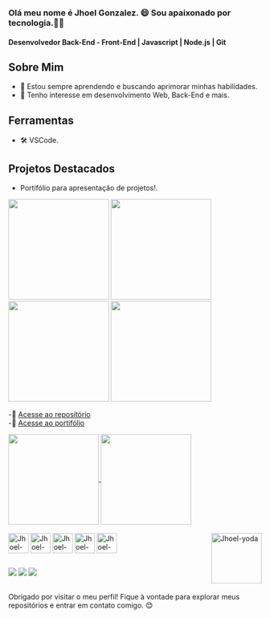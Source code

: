 ### Olá meu nome é Jhoel Gonzalez. 😄 Sou apaixonado por tecnologia.👨‍💻
#### Desenvolvedor Back-End - Front-End | Javascript | Node.js | Git

## Sobre Mim
- 🌱 Estou sempre aprendendo e buscando aprimorar minhas habilidades.
- 🚀 Tenho interesse em desenvolvimento Web, Back-End e mais.

## Ferramentas
- 🛠️ VSCode.

## Projetos Destacados
- Portifólio para apresentação de projetos!.<br>

<img height="200" src="https://github.com/Jhoel-Gonzalez/Jhoel-Gonzalez/assets/70471750/d276531a-3bcc-4845-8e75-6611debc7f05"> 

<img height="200" src="https://github.com/Jhoel-Gonzalez/Jhoel-Gonzalez/assets/70471750/3b9a2320-a738-4dda-b0a6-5a30f9684593">

<img height="200" src="https://github.com/Jhoel-Gonzalez/Jhoel-Gonzalez/assets/70471750/ff92bfba-2ed8-43cc-a8ba-a327da1ff820">

<img height="200" src="https://github.com/Jhoel-Gonzalez/Jhoel-Gonzalez/assets/70471750/bff746b5-b717-4510-a57f-822750f01f74">


-🔗 [Acesse ao repositório](https://github.com/Jhoel-Gonzalez/Jhoel-Portfolio)<br>
-🔗 [Acesse ao portifólio](https://jhoelportfolio.glitch.me/)


<a href="https://github.com/Jhoel-Gonzalez">
  <img height="180em" align="center" src="https://github-readme-stats.vercel.app/api?username=Jhoel-Gonzalez&theme=dracula" />
</a>
<a href="https://github.com/Jhoel-Gonzalez">
  <img height="180em" align="center" src="https://github-readme-stats.vercel.app/api/top-langs?username=Jhoel-Gonzalez&layout=compact&langs_count=8&card_width=320&theme=dracula" />
</a>

<div style="display: inline_block"><br>
  <img align="center" alt="Jhoel-Js" height="40" width="40" src="https://cdn.jsdelivr.net/gh/devicons/devicon/icons/javascript/javascript-original.svg" />
  <img align="center" alt="Jhoel-node" height="40" width="40" src="https://cdn.jsdelivr.net/gh/devicons/devicon/icons/nodejs/nodejs-original.svg" />
  <img  align="center" alt="Jhoel-Npm" height="40" width="40" src="https://cdn.jsdelivr.net/gh/devicons/devicon/icons/npm/npm-original-wordmark.svg" />
  <img align="center" alt="Jhoel-Html5" height="40" width="40" src="https://cdn.jsdelivr.net/gh/devicons/devicon/icons/html5/html5-plain-wordmark.svg" />
  <img align="center" alt="Jhoel-Css3" height="40" width="40" src="https://cdn.jsdelivr.net/gh/devicons/devicon/icons/css3/css3-plain-wordmark.svg" />
  <img align="right"  alt="Jhoel-yoda" height="100" width="100" src="https://media.giphy.com/media/S3PBXqHjKL9GZhK2Yv/giphy.gif"
</div>

##

<div>
  <a href="https://wa.me/5567996431964?text=Queremos%20contratar%20você" target="_blank"><img src="https://img.shields.io/badge/WhatsApp-25D366?style=for-the-badge&logo=whatsapp&logoColor=white"></a>
  <a href="mailto:jhoel834@gmail.com" target="_blank"><img src="https://img.shields.io/badge/Gmail-D14836?style=for-the-badge&logo=gmail&logoColor=white"></a> 
  <a href="https://www.linkedin.com/in/jhoel-gonzalez/" target="_blank"><img src="https://img.shields.io/badge/LinkedIn-0077B5?style=for-the-badge&logo=linkedin&logoColor=white"></a> 
</div>

##

Obrigado por visitar o meu perfil! Fique à vontade para explorar meus repositórios e entrar em contato comigo. 😊

